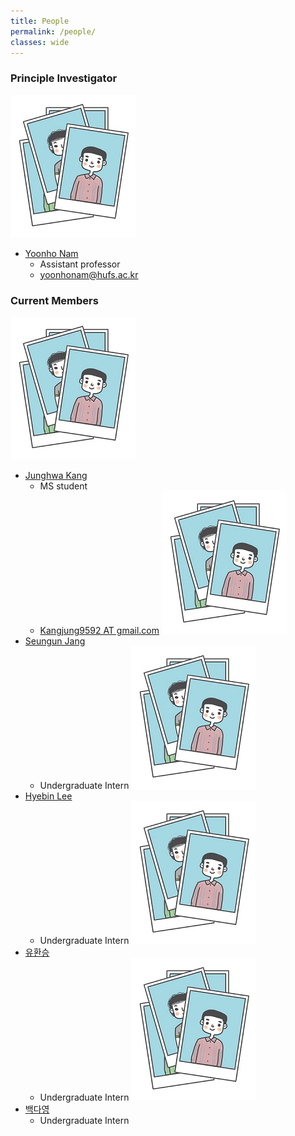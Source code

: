 ```yaml
---
title: People
permalink: /people/
classes: wide
---
```


### Principle Investigator
![image-left](/assets/images/people/person1.JPG)
- [Yoonho Nam](https://yoonhonam.github.io/)
    - Assistant professor
    - [yoonhonam@hufs.ac.kr](mailto:yoonhonam@hufs.ac.kr)
### Current Members
![image-left](/assets/images/people/person1.JPG)
- [Junghwa Kang]()
    - MS student
    - [Kangjung9592 AT gmail.com]()
![image-left](/assets/images/people/person1.JPG)
- [Seungun Jang]()
    - Undergraduate Intern
![image-left](/assets/images/people/person1.JPG)
- [Hyebin Lee]()
    - Undergraduate Intern
![image-left](/assets/images/people/person1.JPG)
- [유환승]()
    - Undergraduate Intern
![image-left](/assets/images/people/person1.JPG)
- [백다영]()
    - Undergraduate Intern
